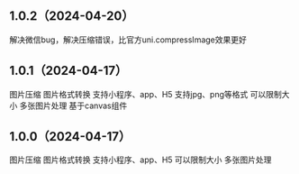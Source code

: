 ## 1.0.2（2024-04-20）
解决微信bug，解决压缩错误，比官方uni.compressImage效果更好
## 1.0.1（2024-04-17）
图片压缩 图片格式转换 支持小程序、app、H5 支持jpg、png等格式 可以限制大小 多张图片处理 基于canvas组件
## 1.0.0（2024-04-17）
图片压缩 图片格式转换 支持小程序、app、H5 可以限制大小 多张图片处理
